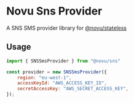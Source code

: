 # Novu Sns Provider

A SNS SMS provider library for [@novu/stateless](https://github.com/novuhq/novu)

## Usage

```javascript
import { SNSSmsProvider } from "@novu/sns"

const provider = new SNSSmsProvider({
    region: "eu-west-1",
    accessKeyId: "AWS_ACCESS_KEY_ID",
    secretAccessKey: "AWS_SECRET_ACCESS_KEY",
});
```

